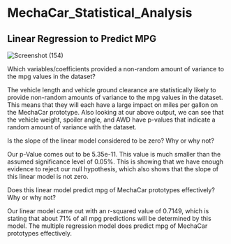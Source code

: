 # MechaCar_Statistical_Analysis

## Linear Regression to Predict MPG

![Screenshot (154)](https://user-images.githubusercontent.com/114521887/217589834-b6905906-e316-439f-b40e-3638d35f7ad8.png)

Which variables/coefficients provided a non-random amount of variance to the mpg values in the dataset?

  The vehicle length and vehicle ground clearance are statistically likely to provide non-random amounts of variance to the mpg values in the dataset. This means that they will each have a large impact on miles per gallon on the MechaCar prototype. Also looking at our above output, we can see that the vehicle weight, spoiler angle, and AWD have p-values that indicate a random amount of variance with the dataset.

Is the slope of the linear model considered to be zero? Why or why not?

  Our p-Value comes out to be 5.35e-11. This value is much smaller than the assumed significance level of 0.05%. This is showing that we have enough evidence to reject our null hypothesis, which also shows that the slope of this linear model is not zero.
  
Does this linear model predict mpg of MechaCar prototypes effectively? Why or why not?

  Our linear model came out with an r-squared value of 0.7149, which is stating that about 71% of all mpg predictions will be determined by this model. The multiple regression model does predict mpg of MechaCar prototypes effectively.
